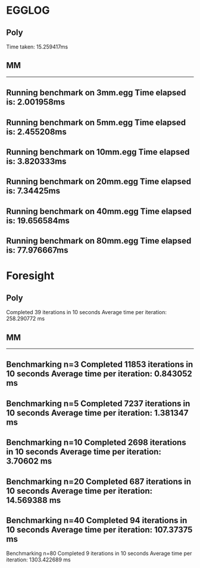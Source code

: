 # EGGLOG
## Poly
Time taken: 15.259417ms
## MM
-----------------------------------
Running benchmark on 3mm.egg
Time elapsed is: 2.001958ms
-----------------------------------
Running benchmark on 5mm.egg
Time elapsed is: 2.455208ms
-----------------------------------
Running benchmark on 10mm.egg
Time elapsed is: 3.820333ms
-----------------------------------
Running benchmark on 20mm.egg
Time elapsed is: 7.34425ms
-----------------------------------
Running benchmark on 40mm.egg
Time elapsed is: 19.656584ms
-----------------------------------
Running benchmark on 80mm.egg
Time elapsed is: 77.976667ms
-----------------------------------

# Foresight
## Poly
Completed 39 iterations in 10 seconds
Average time per iteration: 258.290772 ms
## MM
-----------------------------------
Benchmarking n=3
Completed 11853 iterations in 10 seconds
Average time per iteration: 0.843052 ms
-----------------------------------
Benchmarking n=5
Completed 7237 iterations in 10 seconds
Average time per iteration: 1.381347 ms
-----------------------------------
Benchmarking n=10
Completed 2698 iterations in 10 seconds
Average time per iteration: 3.70602 ms
-----------------------------------
Benchmarking n=20
Completed 687 iterations in 10 seconds
Average time per iteration: 14.569388 ms
-----------------------------------
Benchmarking n=40
Completed 94 iterations in 10 seconds
Average time per iteration: 107.37375 ms
-----------------------------------
Benchmarking n=80
Completed 9 iterations in 10 seconds
Average time per iteration: 1303.422689 ms